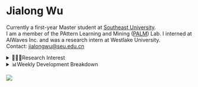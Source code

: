 #  Jialong Wu

Currently a first-year Master student at [Southeast University](https://www.seu.edu.cn/english/).<br>
I am a member of the PAttern Learning and Mining ([PALM](http://palm.seu.edu.cn/home.html)) Lab. I interned at AIWaves Inc. and was a research intern at Westlake University.<br>
Contact: jialongwu@seu.edu.cn
<details><summary>👨🏻‍💻Research Interest</summary>
My current research interests primarily encompass three aspects:

- Exploring the **synergies** between large-scale and small-scale models.
- Investigating the <strong>personalization and interactive</strong> abilities of LLMs.
- Utilizing  <strong>causal inference</strong>  to mitigate bias in conventional NLP tasks.

Recent works:
[Constituency Parsing using LLMs](https://arxiv.org/pdf/2310.19462.pdf), [Agents](https://arxiv.org/pdf/2309.07870.pdf)
</details>

<details><summary>📊Weekly Development Breakdown</summary>

<!--START_SECTION:waka-->

```txt
From: 16 February 2024 - To: 23 February 2024

Total Time: 4 hrs 37 mins

Bash         1 hr 20 mins    ███████▒░░░░░░░░░░░░░░░░░   29.01 %
Other        58 mins         █████▒░░░░░░░░░░░░░░░░░░░   21.19 %
Python       55 mins         █████░░░░░░░░░░░░░░░░░░░░   20.12 %
CSV          28 mins         ██▓░░░░░░░░░░░░░░░░░░░░░░   10.13 %
Text         26 mins         ██▒░░░░░░░░░░░░░░░░░░░░░░   09.73 %
```

<!--END_SECTION:waka-->

[![wakatime](https://wakatime.com/badge/user/c6720b29-9431-4a60-bc9d-e1fb2b6bd65f.svg)](https://wakatime.com/@c6720b29-9431-4a60-bc9d-e1fb2b6bd65f)
</details>

![](https://komarev.com/ghpvc/?username=callanwu)
